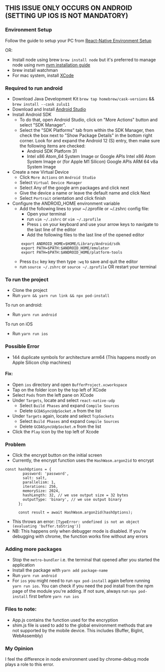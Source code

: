 ## THIS ISSUE ONLY OCCURS ON ANDROID (SETTING UP IOS IS NOT MANDATORY)

### Environment Setup

Follow the guide to setup your PC from [React-Native Environment Setup](https://reactnative.dev/docs/environment-setup)

OR:

- Install node using brew `brew install node` but it's preferred to manage node using nvm [nvm installation guide](https://tecadmin.net/install-nvm-macos-with-homebrew/)
- brew install watchman
- For mac system, install [XCode](https://apps.apple.com/ng/app/xcode/id497799835?mt=12)

### Required to run android
- Download Java Development Kit `brew tap homebrew/cask-versions` && `brew install --cask zulu11`
- Download and Install [Android Studio](https://developer.android.com/studio)
- Install Android SDK
  - To do that, open Android Studio, click on "More Actions" button and select "SDK Manager".
  - Select the "SDK Platforms" tab from within the SDK Manager, then check the box next to "Show Package Details" in the bottom right corner. Look for and expand the Android 12 (S) entry, then make sure the following items are checked:
    - Android SDK Platform 31
    - Intel x86 Atom_64 System Image or Google APIs Intel x86 Atom System Image or (for Apple M1 Silicon) Google APIs ARM 64 v8a System Image
- Create a new Virtual Device
  - Click `More Actions` on `Android Studio`
  - Select `Virtual Device Manager`
  - Select Any of the google arm packages and click next
  - Give the device a name or leave the default name and click Next
  - Select `Portrait` orientation and click finish
- Configure the ANDROID_HOME environment variable
  - Add the following lines to your ~/.zprofile or ~/.zshrc config file:
    - Open your terminal
    - run `vim ~/.zshrc` or `vim ~/.zprofile`
    - Press `i` on your keyboard and use your arrow keys to navigate to the last line of the editor
    - Add the following files to the last line of the opened editor
  ```
      export ANDROID_HOME=$HOME/Library/Android/sdk
      export PATH=$PATH:$ANDROID_HOME/emulator
      export PATH=$PATH:$ANDROID_HOME/platform-tools
  ```
    - Press `Esc` key key then type `:wq` to save and quit the editor
    - run `source ~/.zshrc` or `source ~/.zprofile` OR restart your terminal
### To run the project
- Clone the project
- Run `yarn && yarn run link && npx pod-install`

To run on android:
- Run `yarn run android`

To run on iOS
- Run `yarn run ios`

### Possible Error
- 144 duplicate symbols for architecture arm64 (This happens mostly on Apple Silicon chip machines)
#### Fix:
- Open `ios` directory and open `BufferProject.xcworkspace`
- Tap on the folder icon by the top left of XCode
- Select `Pods` from the left pane on XCode
- Under `Targets`, locate and select `react-native-udp`
  - Select `Build Phases` and expand `Compile Sources`
  - Delete `GCDASyncUdpSocket.m` from the list
- Under `Targets` again, locate and select `TcpSockets`
  - Select `Build Phases` and expand `Compile Sources`
  - Delete `GCDASyncUdpSocket.m` from the list
- Click the `Play` icon by the top left of Xcode

### Problem
- Click the encrypt button on the initial screen
- Currently, the encrypt function uses the `HashWasm.argon2id` to encrypt
```
const hashOptions = {
        password: 'password',
        salt: salt,
        parallelism: 1,
        iterations: 256,
        memorySize: 2024,
        hashLength: 32, // we use output size = 32 bytes
        outputType: 'binary', // we use output binary
      };

      const result = await HashWasm.argon2id(hashOptions);
```
- This throws an error: `[TypeError: undefined is not an object (evaluating 'buffer.toString')]`
- NB: This happens only when debugger mode is disabled. If you're debugging with chrome, the function works fine without any errors


### Adding more packages
- Stop the `metro-bundler` i.e. the terminal that opened after you started the application
- Install the package with `yarn add package-name`
- Run `yarn run android`
- For `ios` you might need to run `npx pod-install` again before running `yarn run ios`. You can check if you need the pod install from the npm page of the module you're adding. If not sure, always run `npx pod-install` first before `yarn run ios`

### Files to note:
- App.js contains the function used for the encryption
- shim.js file is used to add to the global environment methods that are not supported by the mobile device. This includes (Buffer, BigInt, WebAssembly)

### My Opinion
I feel the difference in node environment used by chrome-debug mode plays a role to this error.
